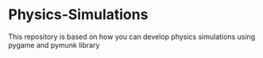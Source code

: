 # Physics-Simulations
This repository is based on how you can develop physics simulations using pygame and pymunk library
